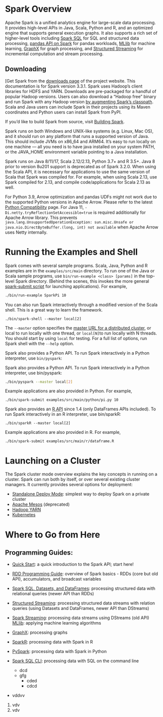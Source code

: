 # **Spark Overview**

Apache Spark is a unified analytics engine for large-scale data processing. It provides high-level APIs in Java, Scala, Python and R, and an optimized engine that supports general execution graphs. It also supports a rich set of higher-level tools including [Spark SQL](https://spark.apache.org/docs/latest/sql-programming-guide.html) 
for SQL and structured data processing, [pandas API on Spark](https://spark.apache.org/docs/latest/api/python/getting_started/quickstart_ps.html) for pandas workloads, [MLlib](https://spark.apache.org/docs/latest/ml-guide.html) for machine learning, [GraphX](https://spark.apache.org/docs/latest/ml-guide.html) for graph processing, and [Structured Streaming](https://spark.apache.org/docs/latest/ml-guide.html) for incremental computation and stream processing.

## **Downloading**
[Get Spark from the [downloads page](https://spark.apache.org/downloads.html) of the project website. This documentation is for Spark version 3.3.1. Spark uses Hadoop’s client libraries for HDFS and YARN. Downloads are pre-packaged for a handful of popular Hadoop versions. Users can also download a “Hadoop free” binary and run Spark with any Hadoop version [by augmenting Spark’s classpath](https://spark.apache.org/docs/latest/hadoop-provided.html). Scala and Java users can include Spark in their projects using its Maven coordinates and Python users can install Spark from PyPI.

If you’d like to build Spark from source, visit [Building Spark](https://spark.apache.org/docs/latest/building-spark.html).

Spark runs on both Windows and UNIX-like systems (e.g. Linux, Mac OS), and it should run on any platform that runs a supported version of Java. This should include JVMs on x86_64 and ARM64. It’s easy to run locally on one machine — all you need is to have java installed on your system PATH, or the JAVA_HOME environment variable pointing to a Java installation.

Spark runs on Java 8/11/17, Scala 2.12/2.13, Python 3.7+ and R 3.5+. Java 8 prior to version 8u201 support is deprecated as of Spark 3.2.0. When using the Scala API, it is necessary for applications to use the same version of Scala that Spark was compiled for. For example, when using Scala 2.13, use Spark compiled for 2.13, and compile code/applications for Scala 2.13 as well.

For Python 3.9, Arrow optimization and pandas UDFs might not work due to the supported Python versions in Apache Arrow. Please refer to the latest [Python Compatibility](https://arrow.apache.org/docs/python/install.html#python-compatibility) page. For Java 11, `-Di.netty.tryReflectionSetAccessible=true` is required additionally for Apache Arrow library. This prevents `java.lang.UnsupportedOperationException: sun.misc.Unsafe or java.nio.DirectByteBuffer.(long, int) not available` when Apache Arrow uses Netty internally.


# **Running the Examples and Shell**
Spark comes with several sample programs. Scala, Java, Python and R examples are in the `examples/src/main` directory. To run one of the Java or Scala sample programs, use `bin/run-example <class> [params]` in the top-level Spark directory. (Behind the scenes, this invokes the more general [spark-submit script](https://spark.apache.org/docs/latest/submitting-applications.html) for launching applications). For example,

```bash
./bin/run-example SparkPi 10
```

You can also run Spark interactively through a modified version of the Scala shell. This is a great way to learn the framework.


```
./bin/spark-shell --master local[2]
```

The `--master` option specifies the [master URL for a distributed cluster](https://spark.apache.org/docs/latest/submitting-applications.html#master-urls), or local to run locally with one thread, or `local[N]`to run locally with N threads. You should start by using `local` for testing. For a full list of options, run Spark shell with the `--help` option.


Spark also provides a Python API. To run Spark interactively in a Python interpreter, use `bin/pyspark`:

Spark also provides a Python API. To run Spark interactively in a Python interpreter, use bin/pyspark:
```bash
./bin/pyspark --master local[2]
```
Example applications are also provided in Python. For example,

```
./bin/spark-submit examples/src/main/python/pi.py 10
```

Spark also provides an [R API](https://spark.apache.org/docs/latest/sparkr.html) since 1.4 (only DataFrames APIs included). To run Spark interactively in an R interpreter, use bin/sparkR:

```
./bin/sparkR --master local[2]
```

Example applications are also provided in R. For example,
```
./bin/spark-submit examples/src/main/r/dataframe.R
```


 #  Launching on a Cluster

The  Spark cluster mode overview explains the key concepts in running on a cluster. Spark can run both by itself, or over several existing cluster managers. It currently provides several options for deployment:

- [Standalone Deploy Mode](https://spark.apache.org/docs/latest/spark-standalone.html): simplest way to deploy Spark on a private cluster
- [Apache Mesos](https://spark.apache.org/docs/latest/running-on-mesos.html) (deprecated)
- [Hadoop YARN](https://spark.apache.org/docs/latest/running-on-yarn.html)
- [Kubernetes](https://spark.apache.org/docs/latest/running-on-yarn.html)


# **Where to Go from Here**
## **Programming Guides**:

- [Quick Start](https://spark.apache.org/docs/latest/quick-start.html): a quick introduction to the Spark API; start here!
- [RDD Programming Guide](https://spark.apache.org/docs/latest/rdd-programming-guide.html): overview of Spark basics - RDDs (core but old API), accumulators, and broadcast variables
- [Spark SQL, Datasets, and DataFrames](https://spark.apache.org/docs/latest/sql-programming-guide.html): processing structured data with relational queries (newer API than RDDs)
- [Structured Streaming](https://spark.apache.org/docs/latest/structured-streaming-programming-guide.html): processing structured data streams with relation queries (using Datasets and DataFrames, newer API than DStreams)
- [Spark Streaming](https://spark.apache.org/docs/latest/structured-streaming-programming-guide.html): processing data streams using DStreams (old API)
[MLlib](https://spark.apache.org/docs/latest/ml-guide.html): applying machine learning algorithms
- [GraphX](https://spark.apache.org/docs/latest/graphx-programming-guide.html): processing graphs
- [SparkR](https://spark.apache.org/docs/latest/sparkr.html): processing data with Spark in R
- [PySpark](https://spark.apache.org/docs/latest/api/python/getting_started/index.html): processing data with Spark in Python
- [Spark SQL CLI](https://spark.apache.org/docs/latest/api/python/getting_started/index.html): processing data with SQL on the command line
    - dcd
    - gfg
        - cded
        - cdcd

         
- vddvv   


1. vdv
1. vdv
